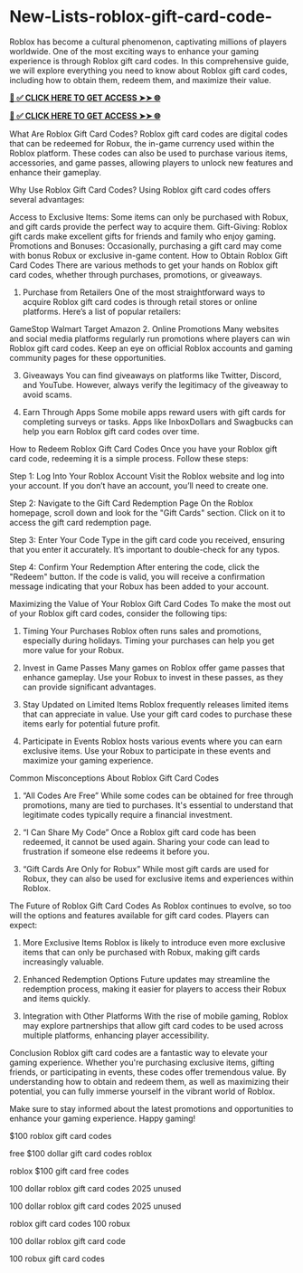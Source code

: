 # New-Lists-roblox-gift-card-code-
Roblox has become a cultural phenomenon, captivating millions of players worldwide. One of the most exciting ways to enhance your gaming experience is through Roblox gift card codes. In this comprehensive guide, we will explore everything you need to know about Roblox gift card codes, including how to obtain them, redeem them, and maximize their value.


**[📌 ✅ CLICK HERE TO GET ACCESS ➤➤ 🌐](https://newmegadeals.xyz/Roblox-gift-card/)**



**[📌 ✅ CLICK HERE TO GET ACCESS ➤➤ 🌐](https://newmegadeals.xyz/Roblox-gift-card/)**



What Are Roblox Gift Card Codes?
Roblox gift card codes are digital codes that can be redeemed for Robux, the in-game currency used within the Roblox platform. These codes can also be used to purchase various items, accessories, and game passes, allowing players to unlock new features and enhance their gameplay.

Why Use Roblox Gift Card Codes?
Using Roblox gift card codes offers several advantages:

Access to Exclusive Items: Some items can only be purchased with Robux, and gift cards provide the perfect way to acquire them.
Gift-Giving: Roblox gift cards make excellent gifts for friends and family who enjoy gaming.
Promotions and Bonuses: Occasionally, purchasing a gift card may come with bonus Robux or exclusive in-game content.
How to Obtain Roblox Gift Card Codes
There are various methods to get your hands on Roblox gift card codes, whether through purchases, promotions, or giveaways.

1. Purchase from Retailers
One of the most straightforward ways to acquire Roblox gift card codes is through retail stores or online platforms. Here’s a list of popular retailers:

GameStop
Walmart
Target
Amazon
2. Online Promotions
Many websites and social media platforms regularly run promotions where players can win Roblox gift card codes. Keep an eye on official Roblox accounts and gaming community pages for these opportunities.

3. Giveaways
You can find giveaways on platforms like Twitter, Discord, and YouTube. However, always verify the legitimacy of the giveaway to avoid scams.

4. Earn Through Apps
Some mobile apps reward users with gift cards for completing surveys or tasks. Apps like InboxDollars and Swagbucks can help you earn Roblox gift card codes over time.

How to Redeem Roblox Gift Card Codes
Once you have your Roblox gift card code, redeeming it is a simple process. Follow these steps:

Step 1: Log Into Your Roblox Account
Visit the Roblox website and log into your account. If you don’t have an account, you’ll need to create one.

Step 2: Navigate to the Gift Card Redemption Page
On the Roblox homepage, scroll down and look for the "Gift Cards" section. Click on it to access the gift card redemption page.

Step 3: Enter Your Code
Type in the gift card code you received, ensuring that you enter it accurately. It’s important to double-check for any typos.

Step 4: Confirm Your Redemption
After entering the code, click the "Redeem" button. If the code is valid, you will receive a confirmation message indicating that your Robux has been added to your account.

Maximizing the Value of Your Roblox Gift Card Codes
To make the most out of your Roblox gift card codes, consider the following tips:

1. Timing Your Purchases
Roblox often runs sales and promotions, especially during holidays. Timing your purchases can help you get more value for your Robux.

2. Invest in Game Passes
Many games on Roblox offer game passes that enhance gameplay. Use your Robux to invest in these passes, as they can provide significant advantages.

3. Stay Updated on Limited Items
Roblox frequently releases limited items that can appreciate in value. Use your gift card codes to purchase these items early for potential future profit.

4. Participate in Events
Roblox hosts various events where you can earn exclusive items. Use your Robux to participate in these events and maximize your gaming experience.

Common Misconceptions About Roblox Gift Card Codes
1. “All Codes Are Free”
While some codes can be obtained for free through promotions, many are tied to purchases. It's essential to understand that legitimate codes typically require a financial investment.

2. “I Can Share My Code”
Once a Roblox gift card code has been redeemed, it cannot be used again. Sharing your code can lead to frustration if someone else redeems it before you.

3. “Gift Cards Are Only for Robux”
While most gift cards are used for Robux, they can also be used for exclusive items and experiences within Roblox.

The Future of Roblox Gift Card Codes
As Roblox continues to evolve, so too will the options and features available for gift card codes. Players can expect:

1. More Exclusive Items
Roblox is likely to introduce even more exclusive items that can only be purchased with Robux, making gift cards increasingly valuable.

2. Enhanced Redemption Options
Future updates may streamline the redemption process, making it easier for players to access their Robux and items quickly.

3. Integration with Other Platforms
With the rise of mobile gaming, Roblox may explore partnerships that allow gift card codes to be used across multiple platforms, enhancing player accessibility.

Conclusion
Roblox gift card codes are a fantastic way to elevate your gaming experience. Whether you're purchasing exclusive items, gifting friends, or participating in events, these codes offer tremendous value. By understanding how to obtain and redeem them, as well as maximizing their potential, you can fully immerse yourself in the vibrant world of Roblox.

Make sure to stay informed about the latest promotions and opportunities to enhance your gaming experience. Happy gaming!

$100 roblox gift card codes

free $100 dollar gift card codes roblox

roblox $100 gift card free codes

100 dollar roblox gift card codes 2025 unused

100 dollar roblox gift card codes 2025 unused

roblox gift card codes 100 robux

100 dollar roblox gift card code

100 robux gift card codes
